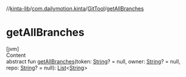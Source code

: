 //[kinta-lib](../../../index.md)/[com.dailymotion.kinta](../index.md)/[GitTool](index.md)/[getAllBranches](get-all-branches.md)



# getAllBranches  
[jvm]  
Content  
abstract fun [getAllBranches](get-all-branches.md)(token: [String](https://kotlinlang.org/api/latest/jvm/stdlib/kotlin/-string/index.html)? = null, owner: [String](https://kotlinlang.org/api/latest/jvm/stdlib/kotlin/-string/index.html)? = null, repo: [String](https://kotlinlang.org/api/latest/jvm/stdlib/kotlin/-string/index.html)? = null): [List](https://kotlinlang.org/api/latest/jvm/stdlib/kotlin.collections/-list/index.html)<[String](https://kotlinlang.org/api/latest/jvm/stdlib/kotlin/-string/index.html)>  



